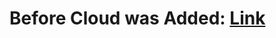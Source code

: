# Before Cloud was Added: [Link](https://github.com/stef-the/stef-the.github.io/commit/fa623e60e13b4b8e3daccd0997a3a0e513183d94)